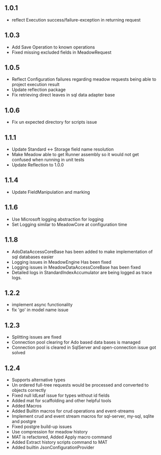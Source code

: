 

1.0.1
-------

   * reflect Execution success/failure-exception in returning request
   
   
1.0.3
-------

   * Add Save Operation to known operations
   * Fixed missing excluded fields in MeadowRequest
     
1.0.5
------
   * Reflect Configuration failures regarding meadow requests being able to project execution result
   * Update reflection package
   * Fix retrieving direct leaves in sql data adapter base
   
   
1.0.6
-----
  * Fix un expected directory for scripts issue  
  
 1.1.1
 -------
  * Update Standard <-> Storage field name resolution
  * Make Meadow able to get Runner assembly so it would not get confused when running in unit tests
  * Update Reflection to 1.0.0
 
 1.1.4
 -------
  * Update FieldManipulation and marking
  
1.1.6
-----
 * Use Microsoft logging abstraction for logging
 * Set Logging similar to MeadowCore at configuration time
 
 1.1.8
 -----
 * AdoDataAccessCoreBase has been added to make implementation of sql databases easier
 * Logging issues in MeadowEngine Has been fixed
 * Logging issues in MeadowDataAccessCoreBase has been fixed
 * Detailed logs in StandardIndexAccumulator are being logged as trace logs.
   

1.2.2
-----
 * implement async functionality
 * fix 'go' in model name issue

1.2.3
-----
 * Splitting issues are fixed
 * Connection pool clearing for Ado based data bases is managed
 * Connection pool is cleared in SqlServer and open-connection issue got solved


1.2.4
-----
 * Supports alternative types
 * Un ordered full-tree requests would be processed and converted to objects correctly
 * Fixed null IdLeaf issue for types without id fields 
 * Added mat for scaffolding and other helpful tools
 * Added Macros
 * Added Builtin macros for crud operations and event-streams
 * Implement crud and event stream macros for sql-server, my-sql, sqlite and postgre
 * Fixed postgre build-up issues 
 * Use compression for meadow history
 * MAT is refactored, Added Apply macro command
 * Added Extract history scripts command to MAT
 * Added builtin JsonConfigurationProvider
 